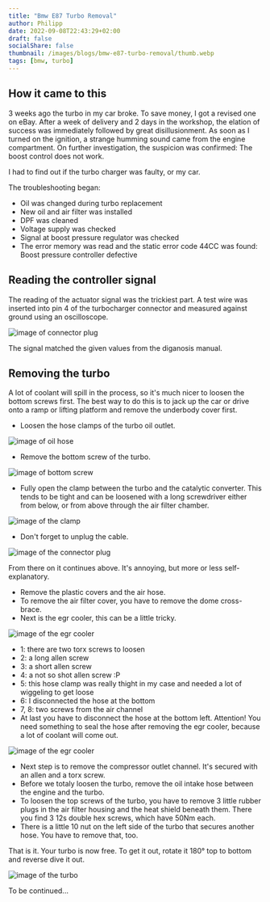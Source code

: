 ```yaml
---
title: "Bmw E87 Turbo Removal"
author: Philipp
date: 2022-09-08T22:43:29+02:00
draft: false
socialShare: false
thumbnail: /images/blogs/bmw-e87-turbo-removal/thumb.webp
tags: [bmw, turbo]
---
```


## How it came to this
3 weeks ago the turbo in my car broke.
To save money, I got a revised one on eBay.
After a week of delivery and 2 days in the workshop, the elation of success was immediately followed by great disillusionment.
As soon as I turned on the ignition, a strange humming sound came from the engine compartment.
On further investigation, the suspicion was confirmed: The boost control does not work.

I had to find out if the turbo charger was faulty, or my car.

The troubleshooting began:

- Oil was changed during turbo replacement
- New oil and air filter was installed
- DPF was cleaned
- Voltage supply was checked
- Signal at boost pressure regulator was checked
- The error memory was read and the static error code 44CC was found: Boost pressure controller defective

## Reading the controller signal

The reading of the actuator signal was the trickiest part.
A test wire was inserted into pin 4 of the turbocharger connector and measured against ground using an oscilloscope.

![image of connector plug](/images/blogs/bmw-e87-turbo-removal/image14.webp "The booster signal")

The signal matched the given values from the diganosis manual.

## Removing the turbo

A lot of coolant will spill in the process, so it's much nicer to loosen the bottom screws first.
The best way to do this is to jack up the car or drive onto a ramp or lifting platform and remove the underbody cover first.

- Loosen the hose clamps of the turbo oil outlet.

![image of oil hose](/images/blogs/bmw-e87-turbo-removal/image1.webp "Oil outlet hose clamps")

- Remove the bottom screw of the turbo.

![image of bottom screw](/images/blogs/bmw-e87-turbo-removal/image2.webp "The bottom screw")

- Fully open the clamp between the turbo and the catalytic converter.
  This tends to be tight and can be loosened with a long screwdriver either from below, or from above through the air filter chamber.

![image of the clamp](/images/blogs/bmw-e87-turbo-removal/image3.webp "The clamp screw")

- Don't forget to unplug the cable.

![image of the connector plug](/images/blogs/bmw-e87-turbo-removal/image4.webp "The connector plug")

From there on it continues above.
It's annoying, but more or less self-explanatory.

- Remove the plastic covers and the air hose.
- To remove the air filter cover, you have to remove the dome cross-brace.
- Next is the egr cooler, this can be a little tricky.

![image of the egr cooler](/images/blogs/bmw-e87-turbo-removal/image5.webp "The egr cooler")

- 1: there are two torx screws to loosen
- 2: a long allen screw
- 3: a short allen screw
- 4: a not so shot allen screw :P
- 5: this hose clamp was really thight in my case and needed a lot of wiggeling to get loose
- 6: I disconnected the hose at the bottom
- 7, 8: two screws from the air channel
- At last you have to disconnect the hose at the bottom left. Attention! You need something to seal the hose after removing the egr cooler, because a lot of coolant will come out.

![image of the egr cooler](/images/blogs/bmw-e87-turbo-removal/image10.webp "The egr cooler")

- Next step is to remove the compressor outlet channel. It's secured with an allen and a torx screw.
- Before we totaly loosen the turbo, remove the oil intake hose between the engine and the turbo.
- To loosen the top screws of the turbo, you have to remove 3 little rubber plugs in the air filter housing and the heat shield beneath them. There you find 3 12s double hex screws, which have 50Nm each.
- There is a little 10 nut on the left side of the turbo that secures another hose. You have to remove that, too.

That is it. Your turbo is now free. To get it out, rotate it 180° top to bottom and reverse dive it out.

![image of the turbo](/images/blogs/bmw-e87-turbo-removal/image13.webp "The turbo")

To be continued...